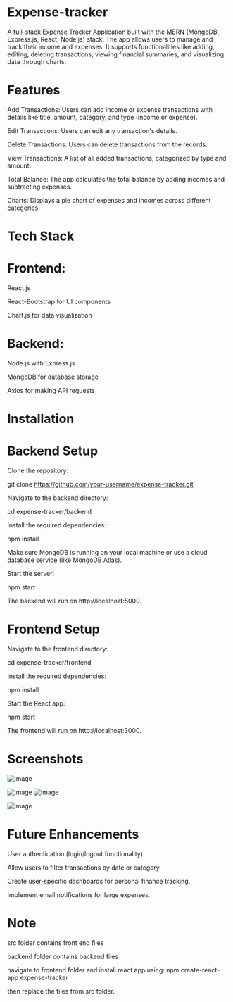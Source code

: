 # Expense-tracker
A full-stack Expense Tracker Application built with the MERN (MongoDB, Express.js, React, Node.js) stack. The app allows users to manage and track their income and expenses. It supports functionalities like adding, editing, deleting transactions, viewing financial summaries, and visualizing data through charts.

# Features

Add Transactions: Users can add income or expense transactions with details like title, amount, category, and type (income or expense).

Edit Transactions: Users can edit any transaction's details.

Delete Transactions: Users can delete transactions from the records.

View Transactions: A list of all added transactions, categorized by type and amount.

Total Balance: The app calculates the total balance by adding incomes and subtracting expenses.

Charts: Displays a pie chart of expenses and incomes across different categories.

# Tech Stack
# Frontend:
React.js

React-Bootstrap for UI components

Chart.js for data visualization

# Backend:

Node.js with Express.js

MongoDB for database storage

Axios for making API requests

# Installation

# Backend Setup
Clone the repository:

git clone https://github.com/your-username/expense-tracker.git

Navigate to the backend directory:

cd expense-tracker/backend

Install the required dependencies:

npm install

Make sure MongoDB is running on your local machine or use a cloud database service (like MongoDB Atlas).

Start the server:

npm start

The backend will run on http://localhost:5000.

# Frontend Setup

Navigate to the frontend directory:

cd expense-tracker/frontend

Install the required dependencies:

npm install

Start the React app:

npm start

The frontend will run on http://localhost:3000.

# Screenshots

![image](https://github.com/user-attachments/assets/54f0bc88-2e8c-4d74-9b65-3e3d072f5d4a)

![image](https://github.com/user-attachments/assets/5085e0a4-9faa-4fb9-b22a-373ce20b9d02)
![image](https://github.com/user-attachments/assets/f825e727-2986-4683-914b-832df5fd3117)

![image](https://github.com/user-attachments/assets/985e7a07-21ff-4870-9085-3b7fe52d6e15)

# Future Enhancements

User authentication (login/logout functionality).

Allow users to filter transactions by date or category.

Create user-specific dashboards for personal finance tracking.

Implement email notifications for large expenses.

# Note

src folder contains front end files

backend folder contains backend files

navigate to frontend folder and install react app using: npm create-react-app expense-tracker 

then replace the files from src folder.

